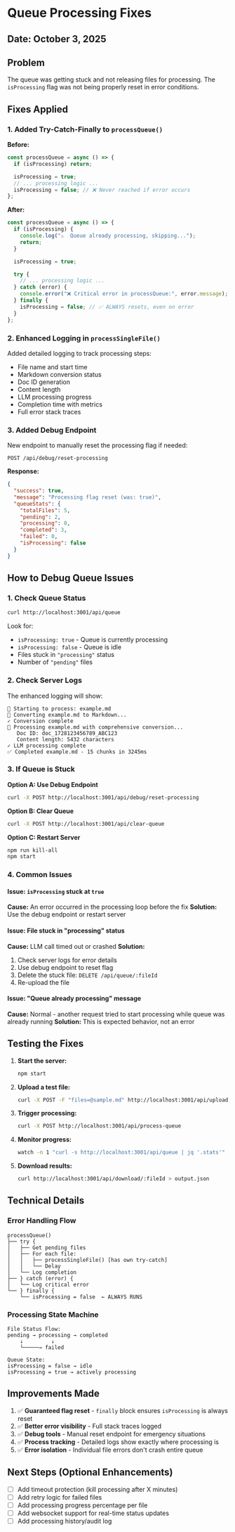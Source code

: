 # Queue Processing Fixes

## Date: October 3, 2025

## Problem

The queue was getting stuck and not releasing files for processing. The `isProcessing` flag was not being properly reset in error conditions.

## Fixes Applied

### 1. **Added Try-Catch-Finally to `processQueue()`**

**Before:**

```javascript
const processQueue = async () => {
  if (isProcessing) return;

  isProcessing = true;
  // ... processing logic ...
  isProcessing = false; // ❌ Never reached if error occurs
};
```

**After:**

```javascript
const processQueue = async () => {
  if (isProcessing) {
    console.log("⚠️  Queue already processing, skipping...");
    return;
  }

  isProcessing = true;

  try {
    // ... processing logic ...
  } catch (error) {
    console.error("❌ Critical error in processQueue:", error.message);
  } finally {
    isProcessing = false; // ✅ ALWAYS resets, even on error
  }
};
```

### 2. **Enhanced Logging in `processSingleFile()`**

Added detailed logging to track processing steps:

- File name and start time
- Markdown conversion status
- Doc ID generation
- Content length
- LLM processing progress
- Completion time with metrics
- Full error stack traces

### 3. **Added Debug Endpoint**

New endpoint to manually reset the processing flag if needed:

```
POST /api/debug/reset-processing
```

**Response:**

```json
{
  "success": true,
  "message": "Processing flag reset (was: true)",
  "queueStats": {
    "totalFiles": 5,
    "pending": 2,
    "processing": 0,
    "completed": 3,
    "failed": 0,
    "isProcessing": false
  }
}
```

## How to Debug Queue Issues

### 1. Check Queue Status

```bash
curl http://localhost:3001/api/queue
```

Look for:

- `isProcessing: true` - Queue is currently processing
- `isProcessing: false` - Queue is idle
- Files stuck in `"processing"` status
- Number of `"pending"` files

### 2. Check Server Logs

The enhanced logging will show:

```
📄 Starting to process: example.md
🔄 Converting example.md to Markdown...
✓ Conversion complete
🤖 Processing example.md with comprehensive conversion...
   Doc ID: doc_1728123456789_ABC123
   Content length: 5432 characters
✓ LLM processing complete
✅ Completed example.md - 15 chunks in 3245ms
```

### 3. If Queue is Stuck

**Option A: Use Debug Endpoint**

```bash
curl -X POST http://localhost:3001/api/debug/reset-processing
```

**Option B: Clear Queue**

```bash
curl -X POST http://localhost:3001/api/clear-queue
```

**Option C: Restart Server**

```bash
npm run kill-all
npm start
```

### 4. Common Issues

#### Issue: `isProcessing` stuck at `true`

**Cause:** An error occurred in the processing loop before the fix
**Solution:** Use the debug endpoint or restart server

#### Issue: File stuck in "processing" status

**Cause:** LLM call timed out or crashed
**Solution:**

1. Check server logs for error details
2. Use debug endpoint to reset flag
3. Delete the stuck file: `DELETE /api/queue/:fileId`
4. Re-upload the file

#### Issue: "Queue already processing" message

**Cause:** Normal - another request tried to start processing while queue was already running
**Solution:** This is expected behavior, not an error

## Testing the Fixes

1. **Start the server:**

   ```bash
   npm start
   ```

2. **Upload a test file:**

   ```bash
   curl -X POST -F "files=@sample.md" http://localhost:3001/api/upload
   ```

3. **Trigger processing:**

   ```bash
   curl -X POST http://localhost:3001/api/process-queue
   ```

4. **Monitor progress:**

   ```bash
   watch -n 1 "curl -s http://localhost:3001/api/queue | jq '.stats'"
   ```

5. **Download results:**
   ```bash
   curl http://localhost:3001/api/download/:fileId > output.json
   ```

## Technical Details

### Error Handling Flow

```
processQueue()
├── try {
│   ├── Get pending files
│   ├── For each file:
│   │   ├── processSingleFile() [has own try-catch]
│   │   └── Delay
│   └── Log completion
├── } catch (error) {
│   └── Log critical error
└── } finally {
    └── isProcessing = false  ← ALWAYS RUNS
```

### Processing State Machine

```
File Status Flow:
pending → processing → completed
    ↓         ↓
    └─────→ failed

Queue State:
isProcessing = false → idle
isProcessing = true → actively processing
```

## Improvements Made

1. ✅ **Guaranteed flag reset** - `finally` block ensures `isProcessing` is always reset
2. ✅ **Better error visibility** - Full stack traces logged
3. ✅ **Debug tools** - Manual reset endpoint for emergency situations
4. ✅ **Process tracking** - Detailed logs show exactly where processing is
5. ✅ **Error isolation** - Individual file errors don't crash entire queue

## Next Steps (Optional Enhancements)

- [ ] Add timeout protection (kill processing after X minutes)
- [ ] Add retry logic for failed files
- [ ] Add processing progress percentage per file
- [ ] Add websocket support for real-time status updates
- [ ] Add processing history/audit log
